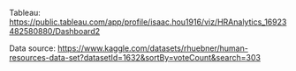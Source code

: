 Tableau: https://public.tableau.com/app/profile/isaac.hou1916/viz/HRAnalytics_16923482580880/Dashboard2

Data source: https://www.kaggle.com/datasets/rhuebner/human-resources-data-set?datasetId=1632&sortBy=voteCount&search=303
